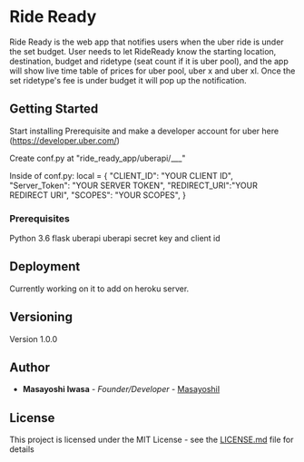 # Ride Ready

Ride Ready is the web app that notifies users when the uber ride is under the set budget. User needs to let RideReady know the starting location, destination, budget and ridetype (seat count if it is uber pool), and the app will show live time table of prices for uber pool, uber x and uber xl. Once the set ridetype's fee is under budget it will pop up the notification.

## Getting Started

Start installing Prerequisite and make a developer account for uber here (https://developer.uber.com/)

Create conf.py at "ride_ready_app/uberapi/___"

Inside of conf.py:
local = {
"CLIENT_ID": "YOUR CLIENT ID",
"Server_Token": "YOUR SERVER TOKEN",
"REDIRECT_URI":"YOUR REDIRECT URI",
"SCOPES": "YOUR SCOPES",
}


### Prerequisites

Python 3.6
flask
uberapi
uberapi secret key and client id

## Deployment

Currently working on it to add on heroku server.


## Versioning
Version 1.0.0

## Author

* **Masayoshi Iwasa** - *Founder/Developer* - [MasayoshiI](https://github.com/MasayoshiI)

## License

This project is licensed under the MIT License - see the [LICENSE.md](LICENSE.md) file for details
